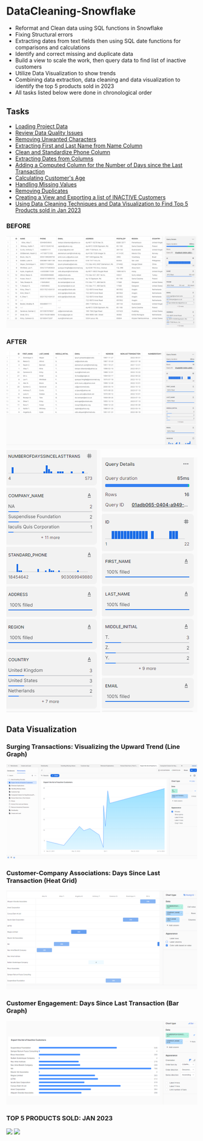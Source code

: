 # DataCleaning-Snowflake
* Reformat and Clean data using SQL functions in Snowflake
* Fixing Structural errors
* Extracting dates from text fields then using SQL date functions for comparisons and calculations
* Identify and correct missing and duplicate data
* Build a view to scale the work, then query data to find list of inactive customers
* Utilize Data Visualization to show trends
* Combining data extraction, data cleaning and data visualization to identify the top 5 products sold in 2023
* All tasks listed below were done in chronological order

## Tasks
* [Loading Project Data](https://github.com/Nwiradiradja/DataCleaning-Snowflake/tree/main/Load_Data)
* [Review Data Quality Issues](https://github.com/Nwiradiradja/DataCleaning-Snowflake/tree/main/Review_Data_Quality)
* [Removing Unwanted Characters](https://github.com/Nwiradiradja/DataCleaning-Snowflake/tree/main/RemoveChar)
* [Extracting First and Last Name from Name Column](https://github.com/Nwiradiradja/DataCleaning-Snowflake/tree/main/Extract_Names)
* [Clean and Standardize Phone Column](https://github.com/Nwiradiradja/DataCleaning-Snowflake/tree/main/Phone)
* [Extracting Dates from Columns](https://github.com/Nwiradiradja/DataCleaning-Snowflake/tree/main/Date)
* [Adding a Computed Column for the Number of Days since the Last Transaction](https://github.com/Nwiradiradja/DataCleaning-Snowflake/tree/main/ComputedColumn)
* [Calculating Customer's Age](https://github.com/Nwiradiradja/DataCleaning-Snowflake/tree/main/ComputeAge)
* [Handling Missing Values](https://github.com/Nwiradiradja/DataCleaning-Snowflake/tree/main/Missing_Values)
* [Removing Duplicates](https://github.com/Nwiradiradja/DataCleaning-Snowflake/tree/main/Remove_Duplicates)
* [Creating a View and Exporting a list of INACTIVE Customers](https://github.com/Nwiradiradja/DataCleaning-Snowflake/tree/main/Create_View_Export_List)
* [Using Data Cleaning Techniques and Data Visualization to Find Top 5 Products sold in Jan 2023](https://github.com/Nwiradiradja/Snowflake-Project/tree/main/Top5ProductsSold_Jan2023)

### BEFORE
![](https://github.com/Nwiradiradja/DataCleaning-Snowflake/blob/main/Before.png?raw=true)

### AFTER
![](https://github.com/Nwiradiradja/DataCleaning-Snowflake/blob/main/After.png?raw=true)
![](https://github.com/Nwiradiradja/DataCleaning-Snowflake/blob/main/After2.png?raw=true) ![](https://github.com/Nwiradiradja/DataCleaning-Snowflake/blob/main/After3.png?raw=true) 

## Data Visualization
### Surging Transactions: Visualizing the Upward Trend (Line Graph)
![](https://github.com/Nwiradiradja/DataCleaning-Snowflake/blob/main/TransactionTrend.png?raw=true)

### Customer-Company Associations: Days Since Last Transaction (Heat Grid)
![](https://github.com/Nwiradiradja/DataCleaning-Snowflake/blob/main/HeatGrid.png?raw=true)

### Customer Engagement: Days Since Last Transaction (Bar Graph)
![](https://github.com/Nwiradiradja/DataCleaning-Snowflake/blob/main/Bar.png?raw=true)

### TOP 5 PRODUCTS SOLD: JAN 2023
![](https://github.com/Nwiradiradja/Snowflake-Project/blob/main/Top5ProductsSold_Jan2023/Top5Line.png?raw=true)
![](https://github.com/Nwiradiradja/Snowflake-Project/blob/main/Top5ProductsSold_Jan2023/Top5Bar.png?raw=true)
